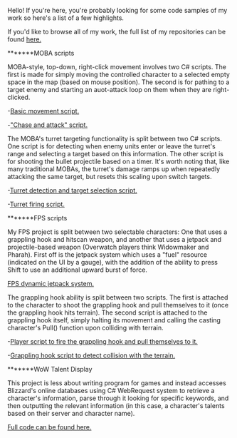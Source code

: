 Hello! If you're here, you're probably looking for some code samples of my work so here's a list of a few highlights.

If you'd like to browse all of my work, the full list of my repositories can be found [here.](https://github.com/droodicus?tab=repositories)



*******MOBA scripts

MOBA-style, top-down, right-click movement involves two C# scripts. The first is made for simply moving the controlled character to a selected empty space in the map (based on mouse position). The second is for pathing to a target enemy and starting an auot-attack loop on them when they are right-clicked.

-[Basic movement script.](https://github.com/droodicus/MOBA_Champ_Simulation/blob/master/MOBA%20Champion%20Template/Assets/Scripts/Right_Click_Movement.cs)

-["Chase and attack" script.](https://github.com/droodicus/MOBA_Champ_Simulation/blob/master/MOBA%20Champion%20Template/Assets/Scripts/Auto_Attack.cs)

The MOBA's turret targeting functionality is split between two C# scripts. One script is for detecting when enemy units enter or leave the turret's range and selecting a target based on this information. The other script is for shooting the bullet projectile based on a timer. It's worth noting that, like many traditional MOBAs, the turret's damage ramps up when repeatedly attacking the same target, but resets this scaling upon switch targets.

-[Turret detection and target selection script.](https://github.com/droodicus/MOBA_Champ_Simulation/blob/master/MOBA%20Champion%20Template/Assets/Scripts/Turret_Detection.cs)

-[Turret firing script.](https://github.com/droodicus/MOBA_Champ_Simulation/blob/master/MOBA%20Champion%20Template/Assets/Scripts/Turret_AI.cs)



*******FPS scripts

My FPS project is split between two selectable characters: One that uses a grappling hook and hitscan weapon, and another that uses a jetpack and projectile-based weapon (Overwatch players think Widowmaker and Pharah). First off is the jetpack system which uses a "fuel" resource (indicated on the UI by a gauge), with the addition of the ability to press Shift to use an additional upward burst of force.

[FPS dynamic jetpack system.](https://github.com/droodicus/FPS_Experimentation/blob/master/FPS/Assets/Scripts/Jetpack_Character/Jetpack.cs)

The grappling hook ability is split between two scripts. The first is attached to the character to shoot the grappling hook and pull themselves to it (once the grappling hook hits terrain). The second script is attached to the grappling hook itself, simply halting its movement and calling the casting character's Pull() function upon colliding with terrain.

-[Player script to fire the grappling hook and pull themselves to it.](https://github.com/droodicus/FPS_Experimentation/blob/master/FPS/Assets/Scripts/Grapple_Character/Shoot_Grapple.cs)

-[Grappling hook script to detect collision with the terrain.](https://github.com/droodicus/FPS_Experimentation/blob/master/FPS/Assets/Scripts/Grapple_Character/Grapple_Hook.cs)


*******WoW Talent Display

This project is less about writing program for games and instead accesses Blizzard's online databases using C# WebRequest system to retrieve a character's information, parse through it looking for specific keywords, and then outputting the relevant information (in this case, a character's talents based on their server and character name). 

[Full code can be found here.](https://github.com/droodicus/WoW_Talents_Legion/blob/master/Character_Info/Character_Info/Program.cs)
